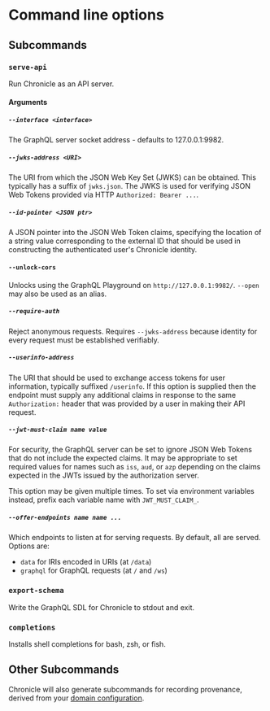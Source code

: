 # Command line options

## Subcommands

### `serve-api`

Run Chronicle as an API server.

#### Arguments

##### `--interface <interface>`

The GraphQL server socket address - defaults to 127.0.0.1:9982.

##### `--jwks-address <URI>`

The URI from which the JSON Web Key Set (JWKS) can be obtained.
This typically has a suffix of `jwks.json`.
The JWKS is used for verifying JSON Web Tokens provided via HTTP
`Authorized: Bearer ...`.

##### `--id-pointer <JSON ptr>`

A JSON pointer into the JSON Web Token claims, specifying the location of
a string value corresponding to the external ID that should be used in
constructing the authenticated user's Chronicle identity.

#### `--unlock-cors`

Unlocks using the GraphQL Playground on `http://127.0.0.1:9982/`. `--open`
may also be used as an alias.

##### `--require-auth`

Reject anonymous requests. Requires `--jwks-address` because identity for
every request must be established verifiably.

##### `--userinfo-address`

The URI that should be used to exchange access tokens for user information,
typically suffixed `/userinfo`. If this option is supplied then the endpoint
must supply any additional claims in response to the same `Authorization:`
header that was provided by a user in making their API request.

##### `--jwt-must-claim name value`

For security, the GraphQL server can be set to ignore JSON Web Tokens that
do not include the expected claims. It may be appropriate to set required
values for names such as `iss`, `aud`, or `azp` depending on the claims
expected in the JWTs issued by the authorization server.

This option may be given multiple times. To set via environment variables
instead, prefix each variable name with `JWT_MUST_CLAIM_`.

##### `--offer-endpoints name name ...`

Which endpoints to listen at for serving requests. By default, all are served.
Options are:

- `data` for IRIs encoded in URIs (at `/data`)
- `graphql` for GraphQL requests (at `/` and `/ws`)

### `export-schema`

Write the GraphQL SDL for Chronicle to stdout and exit.

### `completions`

Installs shell completions for bash, zsh, or fish.

## Other Subcommands

Chronicle will also generate subcommands for recording provenance, derived from
your [domain configuration](./domain_modeling.md).
